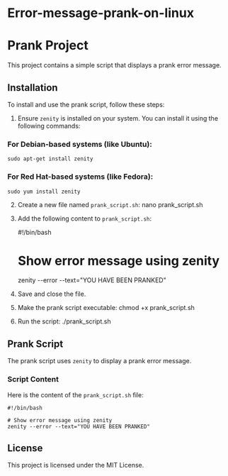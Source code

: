 # Error-message-prank-on-linux

# Prank Project

This project contains a simple script that displays a prank error message.

## Installation

To install and use the prank script, follow these steps:

1. Ensure `zenity` is installed on your system. You can install it using the following commands:

### For Debian-based systems (like Ubuntu):
    sudo apt-get install zenity

### For Red Hat-based systems (like Fedora):
    sudo yum install zenity

2. Create a new file named `prank_script.sh`:
    nano prank_script.sh

3. Add the following content to `prank_script.sh`:

    #!/bin/bash

    # Show error message using zenity
    zenity --error --text="YOU HAVE BEEN PRANKED"

4. Save and close the file.

5. Make the prank script executable:
    chmod +x prank_script.sh

6. Run the script:
    ./prank_script.sh

## Prank Script

The prank script uses `zenity` to display a prank error message.

### Script Content

Here is the content of the `prank_script.sh` file:

    #!/bin/bash

    # Show error message using zenity
    zenity --error --text="YOU HAVE BEEN PRANKED"

## License

This project is licensed under the MIT License.
